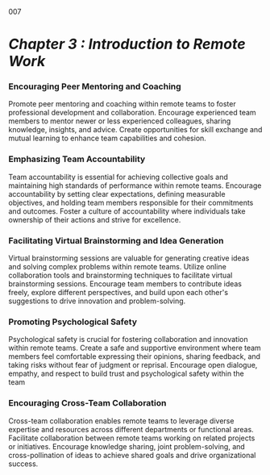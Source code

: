 007

# ***Chapter 3 : Introduction to Remote Work***


### **Encouraging Peer Mentoring and Coaching**

Promote peer mentoring and coaching within remote teams to foster professional development and collaboration. Encourage experienced team members to mentor newer or less experienced colleagues, sharing knowledge, insights, and advice. Create opportunities for skill exchange and mutual learning to enhance team capabilities and cohesion.

### **Emphasizing Team Accountability**

Team accountability is essential for achieving collective goals and maintaining high standards of performance within remote teams. Encourage accountability by setting clear expectations, defining measurable objectives, and holding team members responsible for their commitments and outcomes. Foster a culture of accountability where individuals take ownership of their actions and strive for excellence.

### **Facilitating Virtual Brainstorming and Idea Generation**

Virtual brainstorming sessions are valuable for generating creative ideas and solving complex problems within remote teams. Utilize online collaboration tools and brainstorming techniques to facilitate virtual brainstorming sessions. Encourage team members to contribute ideas freely, explore different perspectives, and build upon each other's suggestions to drive innovation and problem-solving.

### **Promoting Psychological Safety**

Psychological safety is crucial for fostering collaboration and innovation within remote teams. Create a safe and supportive environment where team members feel comfortable expressing their opinions, sharing feedback, and taking risks without fear of judgment or reprisal. Encourage open dialogue, empathy, and respect to build trust and psychological safety within the team

### **Encouraging Cross-Team Collaboration**

Cross-team collaboration enables remote teams to leverage diverse expertise and resources across different departments or functional areas. Facilitate collaboration between remote teams working on related projects or initiatives. Encourage knowledge sharing, joint problem-solving, and cross-pollination of ideas to achieve shared goals and drive organizational success.

